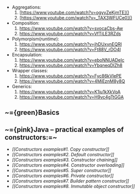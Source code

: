 - Aggregations:
	1. [https://www.youtube.com/watch?v=ogyyZeKjmTE]()
	2. [https://www.youtube.com/watch?v=_TAX3WFUCe0]()
- Composition:
	1. https://www.youtube.com/watch?v=svocaCbs-Aw
	2. https://www.youtube.com/watch?v=VfTiLE3RZds
- Polymorpism(*runtime*):
	1. https://www.youtube.com/watch?v=jhDUxynEQRI
	2. https://www.youtube.com/watch?v=Ft88V_rDO4I
- Encapsulation:
	1. https://www.youtube.com/watch?v=eboNNUADeIc
	2. https://www.youtube.com/watch?v=YbqneqDIZh8
- Wrapper classes:
	1. https://www.youtube.com/watch?v=Fyc86kVIePE
	2. https://www.youtube.com/watch?v=4MiEznM8y8Q
- Generics:
	1. https://www.youtube.com/watch?v=K1iu1kXkVoA
	2. https://www.youtube.com/watch?v=H9vc4gTtGGA



## ~={green}Basics

## ~={pink}Java – practical examples of constructors:=~

- *[[Constructors examples#1. Copy constructor]]*
- *[[Constructors examples#2. Default constructor]]*
- *[[Constructors examples#3. Constructor chaining]]*
- *[[Constructors examples#4. Constructor overloading]]*
- *[[Constructors examples#5. Super constructor]]*
- *[[Constructors examples#6. Private constructor]]*
- *[[Constructors examples#7. Builder pattern constructor]]*
- *[[Constructors examples#8. Immutable object constructor]]*





